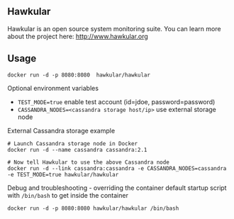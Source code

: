 ## Hawkular
Hawkular is an open source system monitoring suite.  You can learn more about the project here: http://www.hawkular.org

## Usage 
```docker run -d -p 8080:8080  hawkular/hawkular```

Optional environment variables

* ```TEST_MODE=true``` enable test account (id=jdoe, password=password)
* ```CASSANDRA_NODES=<cassandra storage host/ip>``` use external storage node

External Cassandra storage example
```
# Launch Cassandra storage node in Docker
docker run -d --name cassandra cassandra:2.1

# Now tell Hawkular to use the above Cassandra node
docker run -d --link cassandra:cassandra -e CASSANDRA_NODES=cassandra -e TEST_MODE=true hawkular/hawkular
```

Debug and troubleshooting - overriding the container default startup script with ```/bin/bash``` to get inside the container

```docker run -d -p 8080:8080 hawkular/hawkular /bin/bash```
